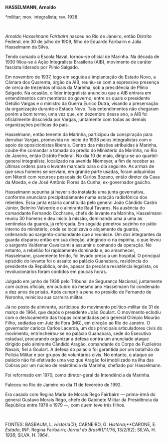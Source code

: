 **HASSELMANN, Arnoldo**

\*militar; mov. integralista; rev. 1938.

 

*Arnoldo Hasselmann Fairbairn* nasceu no Rio de Janeiro, então Distrito
Federal, em 30 de julho de 1909, filho de Eduardo Fairbairn e Júlia
Hasselmann da Silva.

Tendo cursado a Escola Naval, tornou-se oficial de Marinha. Na década de
1930 filiou-se à Ação Integralista Brasileira (AIB), movimento de
caráter fascista liderado por Plínio Salgado.

Em novembro de 1937, logo em seguida à implantação do Estado Novo, a
Câmara dos Quarenta, órgão da AIB, reuniu-se com a expressiva presença
de cerca de trezentos oficiais da Marinha, sob a presidência de Plínio
Salgado. Na ocasião, o líder integralista anunciou que a AIB entrara em
entendimentos com membros do governo, entre os quais o presidente
Getúlio Vargas e o ministro da Guerra Eurico Dutra, visando a
preservação da organização durante o Estado Novo. Tais entendimentos não
chegaram porém a bom termo, uma vez que, em dezembro desse ano, a AIB
foi oficialmente dissolvida por Vargas, juntamente com todas as demais
organizações políticas do país.

Hasselmann, então tenente da Marinha, participou da conspiração para
derrubar Vargas, promovida no início de 1938 pelos integralistas com o
apoio de oposicionistas liberais. Dentro das missões atribuídas à
Marinha, coube-lhe comandar a tomada do prédio do Ministério da Marinha,
no Rio de Janeiro, então Distrito Federal. No dia 10 de maio, dirigiu-se
ao quartel-general integralista, localizado na avenida Niemeyer, a fim
de receber as últimas ordens para o levante marcado para o dia seguinte.
As armas de que seus homens se serviam, em grande parte usadas, foram
adquiridas em Niterói com recursos pessoais de Carlos Bozano, então
diretor da Casa da Moeda, e de José Antônio Flores da Cunha,
ex-governador gaúcho.

Hasselmann supunha já haver sido instalada uma junta governativa,
conforme anunciara precipitadamente numa estação radiofônica dos
rebeldes. Essa junta estaria constituída pelo general João Cândido
Castro Júnior, Belmiro Valverde e o almirante Raul Tavares. Na ausência
do comandante Fernando Cochrane, chefe do levante na Marinha, Hasselmann
reuniu 30 homens e deu início à missão, dominando uma a uma as
sentinelas da guarda, já reforçada. Em seguida penetrou sozinho no pátio
interno do ministério, onde se localizava o alojamento da guarda,
ordenando ao sargento-comandante que a reunisse. Um dos integrantes da
guarda disparou então em sua direção, atingindo-o na espinha, o que
levou o sargento Valdemar Cavalcanti a assumir o comando da operação. No
entanto, a rebelião foi rapidamente dominada e, ao amanhecer,
Hasselmann, gravemente ferido, foi levado preso a um hospital. O
principal episódio do levante foi o assalto ao palácio Guanabara,
residência do presidente da República, onde, apesar da precária
resistência legalista, os revolucionários foram contidos em poucas
horas.

Julgado em junho de 1938 pelo Tribunal de Segurança Nacional, juntamente
com outros oficiais, em outubro do mesmo ano Hasselmann foi condenado a
dez anos de prisão. Após cumprir a pena no presídio de Fernando de
Noronha, reiniciou sua carreira militar.

Já no posto de almirante, participou do movimento político-militar de 31
de março de 1964, que depôs o presidente João Goulart. O movimento
eclodiu com o deslocamento das tropas comandadas pelo general Olímpio
Mourão Filho, sediadas em Juiz de Fora (MG), em direção ao Rio de
Janeiro. O governador carioca Carlos Lacerda, um dos principais
articuladores civis do movimento, entrincheirou-se no palácio Guanabara,
sede do Executivo estadual, procurando organizar a defesa contra um
anunciado ataque dirigido pelo almirante Cândido Aragão, comandante do
Corpo de Fuzileiros Navais, fiel a Goulart. A defesa do palácio foi
garantida por um batalhão da Polícia Militar e por grupos de voluntários
civis. No entanto, o ataque ao palácio não foi efetivado uma vez que
Aragão foi imobilizado na ilha das Cobras por um núcleo de resistência
da Marinha, chefiado por Hasselmann.

Foi reformado em 1970, como diretor-geral da Intendência da Marinha.

Faleceu no Rio de Janeiro no dia 11 de fevereiro de 1992.

Era casado com Regina Maria de Morais Rego Fairbairn — prima-irmã do
general Gustavo Morais Rego, chefe do Gabinete Militar da Presidência da
República entre 1978 e 1979 —, com quem teve três filhos.

 

FONTES: BASBAUM, L. *História*(3); CARNEIRO, G. *História*;**CARONE, E.
*Estado*; INF. Regina Fairbairn; *Jornal do Brasil*(1/11/76, 13/2/92);
SILVA, H. *1938*; SILVA, H. *1964*.

 
